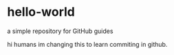 # hello-world
a simple repository for GitHub guides

hi humans
im changing this to learn commiting in github.
